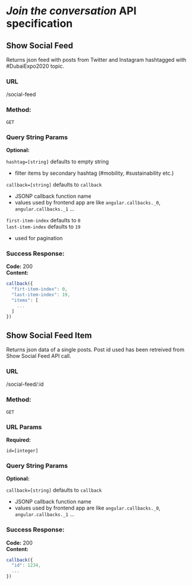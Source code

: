 # *Join the conversation* API specification

## Show Social Feed
Returns json feed with posts from Twitter and Instagram hashtagged with \#DubaiExpo2020 topic.

### URL

/social-feed

### Method:

`GET`

### Query String Params

**Optional:**

`hashtag=[string]` defaults to empty string  
- filter items by secondary hashtag (\#mobility, \#sustainability etc.)  

`callback=[string]` defaults to `callback`  
- JSONP callback function name
- values used by frontend app are like `angular.callbacks._0`, `angular.callbacks._1` ...  


`first-item-index` defaults to `0`  
`last-item-index` defaults to `19`
- used for pagination

### Success Response:

**Code:** 200  
**Content:**  
```javascript
callback({
  "firt-item-index": 0,
  "last-item-index": 19,
  "items": [
    ...
  ]
})
```

## Show Social Feed Item
Returns json data of a single posts. Post id used has been retreived from Show Social Feed API call.

### URL

/social-feed/:id

### Method:

`GET`

### URL Params

**Required:**

`id=[integer]`

### Query String Params

**Optional:**

`callback=[string]` defaults to `callback`  
- JSONP callback function name
- values used by frontend app are like `angular.callbacks._0`, `angular.callbacks._1` ...  

### Success Response:

**Code:** 200  
**Content:**  
```javascript
callback({
  "id": 1234,
  ...
})
```
